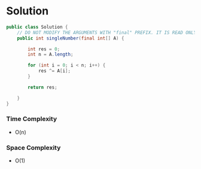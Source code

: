 # Solution

```java
public class Solution {
    // DO NOT MODIFY THE ARGUMENTS WITH "final" PREFIX. IT IS READ ONLY
    public int singleNumber(final int[] A) {

        int res = 0;
        int n = A.length;

        for (int i = 0; i < n; i++) {
            res ^= A[i];
        }

        return res;

    }
}
```

### Time Complexity
- O(n)

### Space Complexity
- O(1)